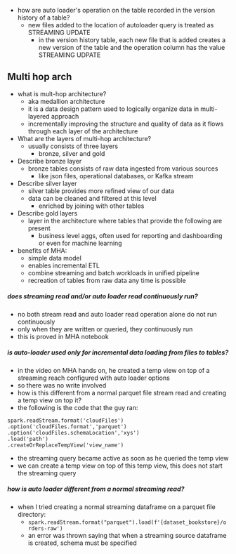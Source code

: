 - how are auto loader's operation on the table recorded in the version history of a table?
	- new files added to the location of autoloader query is treated as STREAMING UPDATE
		- in the version history table, each new file that is added creates a new version of the table and the operation column has the value STREAMING UDPATE

## Multi hop arch
- what is mult-hop architecture?
	- aka medallion architecture
	- it is a data design pattern used to logically organize data in multi-layered approach
	- incrementally improving the structure and quality of data as it flows through each layer of the architecture
- What are the layers of multi-hop architecture?
	- usually consists of three layers
		- bronze, silver and gold
- Describe bronze layer
	- bronze tables consists of raw data ingested from various sources
		- like json files, operational databases, or Kafka stream
- Describe silver layer
	- silver table provides more refined view of our data
	- data can be cleaned and filtered at this level
		- enriched by joining with other tables
- Describe gold layers
	- layer in the architecture where tables that provide the following are present
		- business level aggs, often used for reporting and dashboarding or even for machine learning
- benefits of MHA:
	- simple data model
	- enables incremental ETL
	- combine streaming and batch workloads in unified pipeline
	- recreation of tables from raw data any time is possible



##### does streaming read and/or auto loader read continuously run?
- no both stream read and auto loader read operation alone do not run continuously
- only when they are written or queried, they continuously run
- this is proved in MHA notebook
##### is auto-loader used only for incremental data loading from files to tables?
- in the video on MHA hands on, he created a temp view on top of a streaming reach configured with auto loader options
- so there was no write involved
- how is this different from a normal parquet file stream read and creating a temp view on top it?
- the following is the code that the guy ran:
```
spark.readStream.format('cloudFiles')
.option('cloudFiles.format','parquet')
.option('cloudFiles.schemaLocation','xys')
.load('path')
.createOrReplaceTempView('view_name')
```
- the streaming query became active as soon as he queried the temp view
- we can create a temp view on top of this temp view, this does not start the streaming query
##### how is auto loader different from a normal streaming read?
- when I tried creating a normal streaming dataframe on a parquet file directory:
	- `spark.readStream.format("parquet").load(f'{dataset_bookstore}/orders-raw')`
	- an error was thrown saying that when a streaming source dataframe is created, schema must be specified






